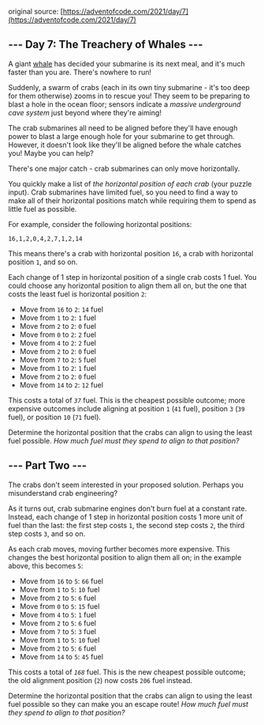 original source: [https://adventofcode.com/2021/day/7](https://adventofcode.com/2021/day/7)
## --- Day 7: The Treachery of Whales ---
A giant [whale](https://en.wikipedia.org/wiki/Sperm_whale) has decided your submarine is its next meal, and it's much faster than you are. There's nowhere to run!

Suddenly, a swarm of crabs (each in its own tiny submarine - it's too deep for them otherwise) zooms in to rescue you! They seem to be preparing to blast a hole in the ocean floor; sensors indicate a <em>massive underground cave system</em> just beyond where they're aiming!

The crab submarines all need to be aligned before they'll have enough power to blast a large enough hole for your submarine to get through. However, it doesn't look like they'll be aligned before the whale catches you! Maybe you can help?

There's one major catch - crab submarines can only move horizontally.

You quickly make a list of <em>the horizontal position of each crab</em> (your puzzle input). Crab submarines have limited fuel, so you need to find a way to make all of their horizontal positions match while requiring them to spend as little fuel as possible.

For example, consider the following horizontal positions:

<pre>
<code>16,1,2,0,4,2,7,1,2,14</code>
</pre>

This means there's a crab with horizontal position <code>16</code>, a crab with horizontal position <code>1</code>, and so on.

Each change of 1 step in horizontal position of a single crab costs 1 fuel. You could choose any horizontal position to align them all on, but the one that costs the least fuel is horizontal position <code>2</code>:


 - Move from <code>16</code> to <code>2</code>: <code>14</code> fuel
 - Move from <code>1</code> to <code>2</code>: <code>1</code> fuel
 - Move from <code>2</code> to <code>2</code>: <code>0</code> fuel
 - Move from <code>0</code> to <code>2</code>: <code>2</code> fuel
 - Move from <code>4</code> to <code>2</code>: <code>2</code> fuel
 - Move from <code>2</code> to <code>2</code>: <code>0</code> fuel
 - Move from <code>7</code> to <code>2</code>: <code>5</code> fuel
 - Move from <code>1</code> to <code>2</code>: <code>1</code> fuel
 - Move from <code>2</code> to <code>2</code>: <code>0</code> fuel
 - Move from <code>14</code> to <code>2</code>: <code>12</code> fuel

This costs a total of <code><em>37</em></code> fuel. This is the cheapest possible outcome; more expensive outcomes include aligning at position <code>1</code> (<code>41</code> fuel), position <code>3</code> (<code>39</code> fuel), or position <code>10</code> (<code>71</code> fuel).

Determine the horizontal position that the crabs can align to using the least fuel possible. <em>How much fuel must they spend to align to that position?</em>


## --- Part Two ---
The crabs don't seem interested in your proposed solution. Perhaps you misunderstand crab engineering?

As it turns out, crab submarine engines don't burn fuel at a constant rate. Instead, each change of 1 step in horizontal position costs 1 more unit of fuel than the last: the first step costs <code>1</code>, the second step costs <code>2</code>, the third step costs <code>3</code>, and so on.

As each crab moves, moving further becomes more expensive. This changes the best horizontal position to align them all on; in the example above, this becomes <code>5</code>:


 - Move from <code>16</code> to <code>5</code>: <code>66</code> fuel
 - Move from <code>1</code> to <code>5</code>: <code>10</code> fuel
 - Move from <code>2</code> to <code>5</code>: <code>6</code> fuel
 - Move from <code>0</code> to <code>5</code>: <code>15</code> fuel
 - Move from <code>4</code> to <code>5</code>: <code>1</code> fuel
 - Move from <code>2</code> to <code>5</code>: <code>6</code> fuel
 - Move from <code>7</code> to <code>5</code>: <code>3</code> fuel
 - Move from <code>1</code> to <code>5</code>: <code>10</code> fuel
 - Move from <code>2</code> to <code>5</code>: <code>6</code> fuel
 - Move from <code>14</code> to <code>5</code>: <code>45</code> fuel

This costs a total of <code><em>168</em></code> fuel. This is the new cheapest possible outcome; the old alignment position (<code>2</code>) now costs <code>206</code> fuel instead.

Determine the horizontal position that the crabs can align to using the least fuel possible so they can make you an escape route! <em>How much fuel must they spend to align to that position?</em>


